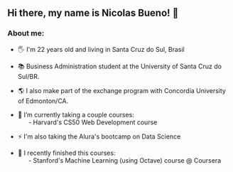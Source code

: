 ## Hi there, my name is Nicolas Bueno! 👋

### About me:

- 🖐 I'm 22 years old and living in Santa Cruz do Sul, Brasil <br />

- 📚 Business Administration student at the University of Santa Cruz do Sul/BR. 
- 🌎 I also make part of the exchange program with Concordia University of Edmonton/CA. 

- 🌱 I’m currently taking a couple courses: <br />
&nbsp;&nbsp;&nbsp;&nbsp;&nbsp;&nbsp;- Harvard's CS50 Web Development course <br />

- ⚡ I'm also taking the Alura's bootcamp on Data Science <br />

- 📖 I recently finished this courses: <br />
&nbsp;&nbsp;&nbsp;&nbsp;&nbsp;&nbsp;- Stanford's Machine Learning (using Octave) course @ Coursera
